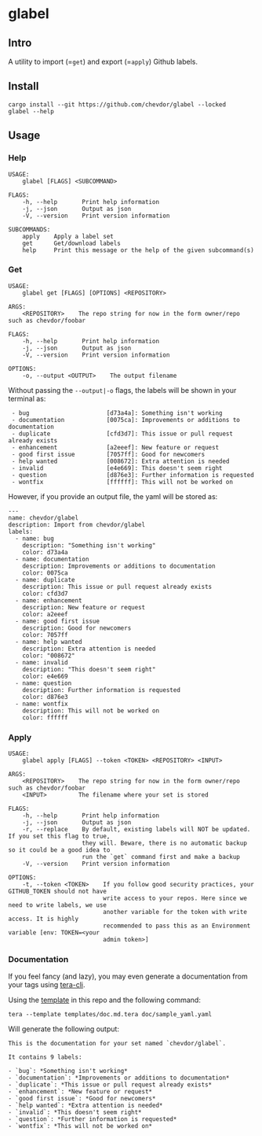 # glabel

## Intro

A utility to import (=`get`) and export (=`apply`) Github labels.

## Install

    cargo install --git https://github.com/chevdor/glabel --locked
    glabel --help

## Usage

### Help

    USAGE:
        glabel [FLAGS] <SUBCOMMAND>

    FLAGS:
        -h, --help       Print help information
        -j, --json       Output as json
        -V, --version    Print version information

    SUBCOMMANDS:
        apply    Apply a label set
        get      Get/download labels
        help     Print this message or the help of the given subcommand(s)

### Get

    USAGE:
        glabel get [FLAGS] [OPTIONS] <REPOSITORY>

    ARGS:
        <REPOSITORY>    The repo string for now in the form owner/repo such as chevdor/foobar

    FLAGS:
        -h, --help       Print help information
        -j, --json       Output as json
        -V, --version    Print version information

    OPTIONS:
        -o, --output <OUTPUT>    The output filename

Without passing the `--output|-o` flags, the labels will be shown in your terminal as:

     - bug                      [d73a4a]: Something isn't working
     - documentation            [0075ca]: Improvements or additions to documentation
     - duplicate                [cfd3d7]: This issue or pull request already exists
     - enhancement              [a2eeef]: New feature or request
     - good first issue         [7057ff]: Good for newcomers
     - help wanted              [008672]: Extra attention is needed
     - invalid                  [e4e669]: This doesn't seem right
     - question                 [d876e3]: Further information is requested
     - wontfix                  [ffffff]: This will not be worked on

However, if you provide an output file, the yaml will be stored as:

    ---
    name: chevdor/glabel
    description: Import from chevdor/glabel
    labels:
      - name: bug
        description: "Something isn't working"
        color: d73a4a
      - name: documentation
        description: Improvements or additions to documentation
        color: 0075ca
      - name: duplicate
        description: This issue or pull request already exists
        color: cfd3d7
      - name: enhancement
        description: New feature or request
        color: a2eeef
      - name: good first issue
        description: Good for newcomers
        color: 7057ff
      - name: help wanted
        description: Extra attention is needed
        color: "008672"
      - name: invalid
        description: "This doesn't seem right"
        color: e4e669
      - name: question
        description: Further information is requested
        color: d876e3
      - name: wontfix
        description: This will not be worked on
        color: ffffff

### Apply

    USAGE:
        glabel apply [FLAGS] --token <TOKEN> <REPOSITORY> <INPUT>

    ARGS:
        <REPOSITORY>    The repo string for now in the form owner/repo such as chevdor/foobar
        <INPUT>         The filename where your set is stored

    FLAGS:
        -h, --help       Print help information
        -j, --json       Output as json
        -r, --replace    By default, existing labels will NOT be updated. If you set this flag to true,
                         they will. Beware, there is no automatic backup so it could be a good idea to
                         run the `get` command first and make a backup
        -V, --version    Print version information

    OPTIONS:
        -t, --token <TOKEN>    If you follow good security practices, your GITHUB_TOKEN should not have
                               write access to your repos. Here since we need to write labels, we use
                               another variable for the token with write access. It is highly
                               recommended to pass this as an Environment variable [env: TOKEN=<your
                               admin token>]

### Documentation

If you feel fancy (and lazy), you may even generate a documentation from your tags using [tera-cli](https://github.com/chevdor/tera-cli).

Using the [template](templates/doc.md.tera) in this repo and the following command:

    tera --template templates/doc.md.tera doc/sample_yaml.yaml

Will generate the following output:

    This is the documentation for your set named `chevdor/glabel`.

    It contains 9 labels:

    - `bug`: *Something isn't working*
    - `documentation`: *Improvements or additions to documentation*
    - `duplicate`: *This issue or pull request already exists*
    - `enhancement`: *New feature or request*
    - `good first issue`: *Good for newcomers*
    - `help wanted`: *Extra attention is needed*
    - `invalid`: *This doesn't seem right*
    - `question`: *Further information is requested*
    - `wontfix`: *This will not be worked on*
